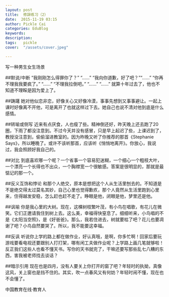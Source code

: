```yaml
---
layout: post  
title:  修辞练习（2）  
date:  2015-11-19 03:15  
author: Pickle Cai  
categories: EduBlog  
keywords: 
description:   
tags:	pickle   
cover:  "/assets/cover.jpeg"  

---  
```

    
写一种男生女生场景

##默说/中断  “我刚刚怎么得罪你了？”  “……”  “我向你道歉，好了吧？”“……”  “你再不理我我要疯了。”  “……”  “不理我拉倒吧。”  “……”  “……”   就算十年过去了，他也不知道不理睬是因为爱上了。

##踌躇  她对他似恋非恋，好像关心又好像冷漠，事事先想到又事事避让。一起上课时好像离不开他，可是离开了也就这样过下去。她自己也说不清对他到底是什么感情。

##转喻或侧写  近来有点厌食，人也瘦了些。精神倒还好，昨天晚上还去跑了20圈，下雨了都没注意到。不过今天并没有感冒，只是早上起迟了些，上课迟到了，教授没注意到，偷偷溜进教室的。因为昨晚又听了你推荐的那首《Stephanie Says》，所以睡晚了。或许不该听那首，应该听《悄悄地离开》。你放心，我说过，我会照顾好我自己的。

##对比  到底喜欢哪一个呢？一个省事一个容易犯迷糊，一个细心一个粗枝大叶，一个漂亮一个长得也不出众，一个胸襟宽一个很敏感。答案是很明显的，那就是最惦记的那一个。

##反义互饰和悖论  和那个人绝交，原本是想把这个人从生活里刨去的。不知道是不是绝交得太过莫名其妙，自己心里也觉得歉疚，那个人竟然从生活里跑到心里来，住得越发安稳，怎么赶也赶不走了。睁眼是他，闭眼是他，梦里还是他。

##讽喻  你是我心里的大树。现在，这棵树枝繁叶茂，有小鸟在唱歌，有花儿在微笑。它们正邀请我住到树上去。这么美，幸福得快窒息了。细细听来，小鸟唱的不是《太阳当空照》，是《好爸爸》。那么，我若住进去，树就要枯了吧？花儿也要凋谢了吧？小鸟自然要哭了。所以，我不能要这幸福。

##反讽  听说你上学的路上都在做作业，好认真哦，是啊，你多忙啊！回家后要玩游戏要看电视还要跟别人打打架，哪有闲工夫做作业呢？上学路上画几笔就够啦！反正我们这些人也看不懂天书。写你的天书就完了，干嘛还要写那些乱七八糟的东西，害我被老师找去谈话？

##暗示引用    现在也是四月，没有人要关上你打开的窗了吧？年轻时的执拗，真像这风，关上窗也是挡不住的。其实，吹一点春风又有何妨？年轻时闹不懂，现在也不会懂了。

		    
 中国教育在线·教育人


